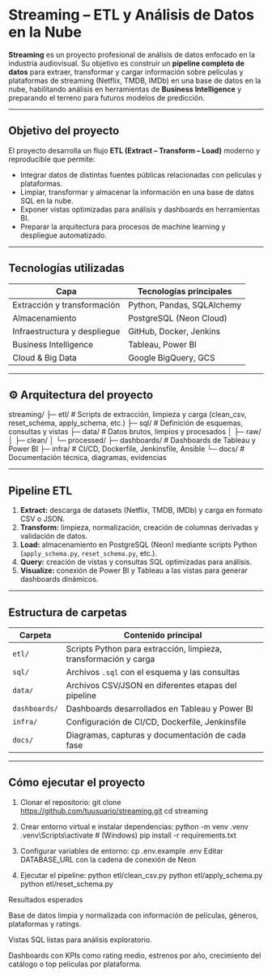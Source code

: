 # Streaming – ETL y Análisis de Datos en la Nube

**Streaming** es un proyecto profesional de análisis de datos enfocado en la industria audiovisual. Su objetivo es construir un **pipeline completo de datos** para extraer, transformar y cargar información sobre películas y plataformas de streaming (Netflix, TMDB, IMDb) en una base de datos en la nube, habilitando análisis en herramientas de **Business Intelligence** y preparando el terreno para futuros modelos de predicción.

---

## Objetivo del proyecto

El proyecto desarrolla un flujo **ETL (Extract – Transform – Load)** moderno y reproducible que permite:

- Integrar datos de distintas fuentes públicas relacionadas con películas y plataformas.
- Limpiar, transformar y almacenar la información en una base de datos SQL en la nube.
- Exponer vistas optimizadas para análisis y dashboards en herramientas BI.
- Preparar la arquitectura para procesos de machine learning y despliegue automatizado.

---

## Tecnologías utilizadas

| Capa | Tecnologías principales |
|------|---------------------------|
| Extracción y transformación | Python, Pandas, SQLAlchemy |
| Almacenamiento | PostgreSQL (Neon Cloud) |
| Infraestructura y despliegue | GitHub, Docker, Jenkins |
| Business Intelligence | Tableau, Power BI |
| Cloud & Big Data | Google BigQuery, GCS |

---

## ⚙️ Arquitectura del proyecto

streaming/
├─ etl/ # Scripts de extracción, limpieza y carga (clean_csv, reset_schema, apply_schema, etc.)
├─ sql/ # Definición de esquemas, consultas y vistas
├─ data/ # Datos brutos, limpios y procesados
│ ├─ raw/
│ ├─ clean/
│ └─ processed/
├─ dashboards/ # Dashboards de Tableau y Power BI
├─ infra/ # CI/CD, Dockerfile, Jenkinsfile, Ansible
└─ docs/ # Documentación técnica, diagramas, evidencias


---

## Pipeline ETL

1. **Extract:** descarga de datasets (Netflix, TMDB, IMDb) y carga en formato CSV o JSON.  
2. **Transform:** limpieza, normalización, creación de columnas derivadas y validación de datos.  
3. **Load:** almacenamiento en PostgreSQL (Neon) mediante scripts Python (`apply_schema.py`, `reset_schema.py`, etc.).  
4. **Query:** creación de vistas y consultas SQL optimizadas para análisis.  
5. **Visualize:** conexión de Power BI y Tableau a las vistas para generar dashboards dinámicos.

---

## Estructura de carpetas

| Carpeta | Contenido principal |
|--------|-----------------------|
| `etl/` | Scripts Python para extracción, limpieza, transformación y carga |
| `sql/` | Archivos `.sql` con el esquema y las consultas |
| `data/` | Archivos CSV/JSON en diferentes etapas del pipeline |
| `dashboards/` | Dashboards desarrollados en Tableau y Power BI |
| `infra/` | Configuración de CI/CD, Dockerfile, Jenkinsfile |
| `docs/` | Diagramas, capturas y documentación de cada fase |

---

## Cómo ejecutar el proyecto

1. Clonar el repositorio:
git clone https://github.com/tuusuario/streaming.git
cd streaming

2. Crear entorno virtual e instalar dependencias:
python -m venv .venv
.venv\Scripts\activate   # (Windows)
pip install -r requirements.txt

3. Configurar variables de entorno:
cp .env.example .env
Editar DATABASE_URL con la cadena de conexión de Neon

4. Ejecutar el pipeline:
python etl/clean_csv.py
python etl/apply_schema.py
python etl/reset_schema.py


Resultados esperados

Base de datos limpia y normalizada con información de películas, géneros, plataformas y ratings.

Vistas SQL listas para análisis exploratorio.

Dashboards con KPIs como rating medio, estrenos por año, crecimiento del catálogo o top películas por plataforma.















